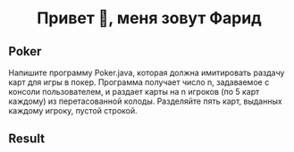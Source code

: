<h1 align="center">Привет 👋, меня зовут Фарид</h1>

## Poker
Напишите программу Poker.java, которая должна имитировать 
раздачу карт для игры в покер. Программа получает число n, задаваемое с 
консоли пользователем, и раздает карты на n игроков (по 5 карт каждому) из 
перетасованной колоды. Разделяйте пять карт, выданных каждому игроку, 
пустой строкой.

## Result
